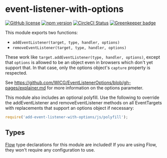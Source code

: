 # event-listener-with-options

[![GitHub license](https://img.shields.io/badge/license-MIT-blue.svg)](https://github.com/AgentME/event-listener-with-options/blob/master/LICENSE.txt) [![npm version](https://img.shields.io/npm/v/event-listener-with-options.svg?style=flat)](https://www.npmjs.com/package/event-listener-with-options) [![CircleCI Status](https://circleci.com/gh/AgentME/event-listener-with-options.svg?style=shield)](https://circleci.com/gh/AgentME/event-listener-with-options) [![Greenkeeper badge](https://badges.greenkeeper.io/AgentME/event-listener-with-options.svg)](https://greenkeeper.io/)

This module exports two functions:
* `addEventListener(target, type, handler, options)`
* `removeEventListener(target, type, handler, options)`

These work like `target.addEventListener(type, handler, options)`, except that
`options` is allowed to be an object even in browsers which don't yet support
that. In that case, only the options object's `capture` property is respected.

See https://github.com/WICG/EventListenerOptions/blob/gh-pages/explainer.md for
more information on the options parameter.

This module also includes an optional polyfill. Use the following to override
the addEventListener and removeEventListener methods on all EventTargets with
replacements that support an options object if necessary:

```js
require('add-event-listener-with-options/js/polyfill');
```

## Types

[Flow](https://flowtype.org/) type declarations for this module are included!
If you are using Flow, they won't require any configuration to use.
